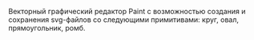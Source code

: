Векторный графический редактор Paint с возможностью создания и сохранения svg-файлов со следующими примитивами: круг, овал, прямоугольник, ромб.
